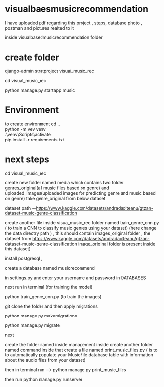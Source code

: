 # visualbaesmusicrecommendation

I have uploaded pdf regarding this project , steps,  database photo , postman and pictures realted to it 

inside visualbasedmusicrecommendation folder

# create folder
django-admin stratproject visual_music_rec

cd visual_music_rec  

python manage.py startapp music

# Environment
to create environment
cd ..<br>
python -m vev venv<br>
.\venv\Scripts\activate<br>
pip install -r requirements.txt

# next steps

cd visual_music_rec <br>

create new folder named media which contains two folder genres_original(all music files based on genre) and uploaded_images(uploaded images for predicting genre and music based on genre)
take genre_original from below dataset 

dataset path --https://www.kaggle.com/datasets/andradaolteanu/gtzan-dataset-music-genre-classification

create another file inside visua_music_rec folder named train_genre_cnn.py ( to train a CNN to classify music genres using your dataset)
(here change the data directry path ) , this should contain images_original folder , the dataset from https://www.kaggle.com/datasets/andradaolteanu/gtzan-dataset-music-genre-classification   image_original folder is present inside this dataset)

install postgresql , 

create a database named musicrecommend

in settings.py 
and enter your  username and password in DATABASES

next run in terminal (for training the model)

python train_genre_cnn.py 
(to train the images)

git clone the folder and then apply migrations

python manage.py makemigrations

python manage.py migrate 


next 

create the folder named inside management
inside create another folder named command 
inside that create a file named print_music_files.py  ( is to to automatically populate your MusicFile database table with information about the audio files from your dataset)

then in terminal run --> python manage.py print_music_files

then run 
python manage.py runserver





